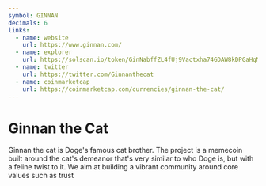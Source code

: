 ```yaml
---
symbol: GINNAN
decimals: 6
links:
  - name: website
    url: https://www.ginnan.com/
  - name: explorer
    url: https://solscan.io/token/GinNabffZL4fUj9Vactxha74GDAW8kDPGaHqMtMzps2f
  - name: twitter
    url: https://twitter.com/Ginnanthecat
  - name: coinmarketcap
    url: https://coinmarketcap.com/currencies/ginnan-the-cat/
---
```


# Ginnan the Cat

Ginnan the cat is Doge's famous cat brother. The project is a memecoin built around the cat's demeanor that's very similar to who Doge is, but with a feline twist to it. We aim at building a vibrant community around core values such as trust
